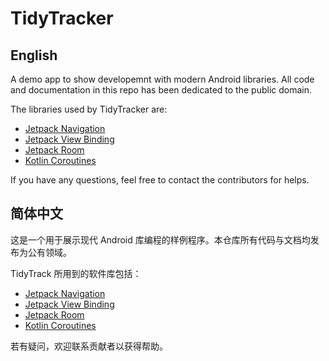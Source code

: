 # TidyTracker

## English
A demo app to show developemnt with modern Android libraries. All code and documentation in this repo has been dedicated to the public domain.

The libraries used by TidyTracker are:
* [Jetpack Navigation](https://developer.android.com/guide/navigation)
* [Jetpack View Binding](https://developer.android.com/topic/libraries/view-binding)
* [Jetpack Room](https://developer.android.com/training/data-storage/room)
* [Kotlin Coroutines](https://kotlinlang.org/docs/coroutines-overview.html)

If you have any questions, feel free to contact the contributors for helps.

## 简体中文
这是一个用于展示现代 Android 库编程的样例程序。本仓库所有代码与文档均发布为公有领域。

TidyTrack 所用到的软件库包括：
* [Jetpack Navigation](https://developer.android.com/guide/navigation)
* [Jetpack View Binding](https://developer.android.com/topic/libraries/view-binding)
* [Jetpack Room](https://developer.android.com/training/data-storage/room)
* [Kotlin Coroutines](https://kotlinlang.org/docs/coroutines-overview.html)

若有疑问，欢迎联系贡献者以获得帮助。

